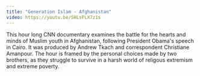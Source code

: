 ```yaml
---
title: "Generation Islam - Afghanistan"
video: https://youtu.be/SHLsFLX7z1s
---
```


This hour long CNN documentary examines the battle for the hearts and minds of Muslim youth  in Afghanistan,  following President Obama's  speech in  Cairo. It was produced by Andrew Tkach and correspondent Christiane Amanpour.  The hour is framed by the  personal  choices made by  two brothers, as they struggle to survive in a harsh world  of religous extremism and extreme poverty.  
